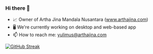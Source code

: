 ### Hi there 👋

- :chart_with_upwards_trend: Owner of Artha Jina Mandala Nusantara (www.arthajina.com)
- :desktop_computer: We're currently working on desktop and web-based app
- 📫 How to reach me: yulimus@arthajina.com

[![GitHub Streak](https://github-readme-streak-stats.herokuapp.com/?user=Yulimus)](https://git.io/streak-stats)</br>

<!--
**Yulimus/Yulimus** is a ✨ _special_ ✨ repository because its `README.md` (this file) appears on your GitHub profile.

Here are some ideas to get you started:

- 🔭 I’m currently working on ...
- 🌱 I’m currently learning ...
- 👯 I’m looking to collaborate on ...
- 🤔 I’m looking for help with ...
- 💬 Ask me about ...
- 📫 How to reach me: ...
- 😄 Pronouns: ...
- ⚡ Fun fact: ...
-->
